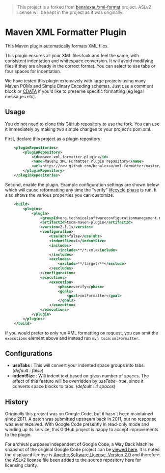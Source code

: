 
> This project is a forked from [benalexau/xml-format](https://github.com/benalexau/xml-format) project. ASLv2 license will be kept in the project as it was originally.

Maven XML Formatter Plugin
==========================

This Maven plugin automatically formats XML files.

This plugin ensures all your XML files look and feel the same, with consistent
indentation and whitespace conversion. It will avoid modifying files if they
are already in the correct format. You can select to use tabs or four spaces
for indentation.

We have tested this plugin extensively with large projects using many Maven POMs
and Simple Binary Encoding schemas. Just use a comment block or [CDATA](https://en.wikipedia.org/wiki/CDATA) if you'd like to preserve specific
formatting (eg legal messages etc).

Usage
-----
You do not need to clone this GitHub repository to use the fork. You can use it immediately by making two simple changes to your project's pom.xml.

First, declare this project as a plugin repository:

```XML
    <pluginRepositories>
        <pluginRepository>
            <id>maven-xml-formatter-plugin</id>
            <name>Maven2 XML Formatter Plugin repository</name>
            <url>https://raw.github.com/benalexau/xml-formatter/master/releases/</url>
        </pluginRepository>
    </pluginRepositories>
```

Second, enable the plugin. Example configuration settings are shown below which will cause reformatting any time the "verify"
[lifecycle phase](https://maven.apache.org/guides/introduction/introduction-to-the-lifecycle.html#Lifecycle_Reference) is run. It also shows the various properties you can customize.

```XML
    <build>
        <plugins>
            <plugin>
                <groupId>org.technicalsoftwareconfigurationmanagement.maven-plugin</groupId>
                <artifactId>tscm-maven-plugin</artifactId>
                <version>2.1.1</version>
                <configuration>
                    <useTabs>false</useTabs>
                    <indentSize>4</indentSize>
                    <includes>
                        <include>**/*.xml</include>
                    </includes>
                    <excludes>
                        <exclude>**/target/**</exclude>
                    </excludes>
                </configuration>
                <executions>
                    <execution>
                        <phase>verify</phase>
                        <goals>
                            <goal>xmlFormatter</goal>
                        </goals>
                    </execution>
                </executions>
            </plugin>
        </plugins>
    </build>
```

If you would prefer to only run XML formatting on request, you can omit the
``executions`` element above and instead run ``mvn tscm:xmlFormatter``.

Configurations
-------

 - **useTabs** : This will convert your indented space groups into tabs. (*default : false*)
 - **indentSize** : Will indent text based on given number of spaces. The effect of this feature will be overridden by *useTabe=true*, since it converts space blocks to tabs. (*default : 4 spaces*)

History
-------
Originally this project was on Google Code, but it hasn't been maintained since
2011. A patch was submitted upstream back in 2011, but no response was ever
received. With Google Code presently in read-only mode and winding up its
service, this GitHub project is happy to accept improvements to the plugin.

For archival purposes independent of Google Code, a Way Back Machine snapshot of
the original Google Code project can be [viewed here](https://web.archive.org/web/20141229160234/https://code.google.com/p/xml-formatter/). It is noted the displayed license is
[Apache Software License, Version 2.0](http://www.apache.org/licenses/LICENSE-2.0)
and therefore the ASLv2 license file been added to the source repository here
for licensing clarity.
